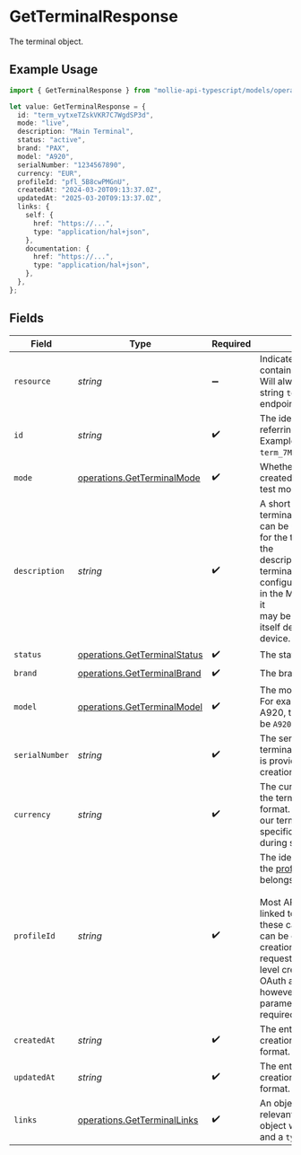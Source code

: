 # GetTerminalResponse

The terminal object.

## Example Usage

```typescript
import { GetTerminalResponse } from "mollie-api-typescript/models/operations";

let value: GetTerminalResponse = {
  id: "term_vytxeTZskVKR7C7WgdSP3d",
  mode: "live",
  description: "Main Terminal",
  status: "active",
  brand: "PAX",
  model: "A920",
  serialNumber: "1234567890",
  currency: "EUR",
  profileId: "pfl_5B8cwPMGnU",
  createdAt: "2024-03-20T09:13:37.0Z",
  updatedAt: "2025-03-20T09:13:37.0Z",
  links: {
    self: {
      href: "https://...",
      type: "application/hal+json",
    },
    documentation: {
      href: "https://...",
      type: "application/hal+json",
    },
  },
};
```

## Fields

| Field                                                                                                                                                                                                                                                                                                                      | Type                                                                                                                                                                                                                                                                                                                       | Required                                                                                                                                                                                                                                                                                                                   | Description                                                                                                                                                                                                                                                                                                                | Example                                                                                                                                                                                                                                                                                                                    |
| -------------------------------------------------------------------------------------------------------------------------------------------------------------------------------------------------------------------------------------------------------------------------------------------------------------------------- | -------------------------------------------------------------------------------------------------------------------------------------------------------------------------------------------------------------------------------------------------------------------------------------------------------------------------- | -------------------------------------------------------------------------------------------------------------------------------------------------------------------------------------------------------------------------------------------------------------------------------------------------------------------------- | -------------------------------------------------------------------------------------------------------------------------------------------------------------------------------------------------------------------------------------------------------------------------------------------------------------------------- | -------------------------------------------------------------------------------------------------------------------------------------------------------------------------------------------------------------------------------------------------------------------------------------------------------------------------- |
| `resource`                                                                                                                                                                                                                                                                                                                 | *string*                                                                                                                                                                                                                                                                                                                   | :heavy_minus_sign:                                                                                                                                                                                                                                                                                                         | Indicates the response contains a terminal object. Will always contain the string `terminal` for this endpoint.                                                                                                                                                                                                            |                                                                                                                                                                                                                                                                                                                            |
| `id`                                                                                                                                                                                                                                                                                                                       | *string*                                                                                                                                                                                                                                                                                                                   | :heavy_check_mark:                                                                                                                                                                                                                                                                                                         | The identifier uniquely referring to this terminal. Example: `term_7MgL4wea46qkRcoTZjWEH`.                                                                                                                                                                                                                                 | term_vytxeTZskVKR7C7WgdSP3d                                                                                                                                                                                                                                                                                                |
| `mode`                                                                                                                                                                                                                                                                                                                     | [operations.GetTerminalMode](../../models/operations/getterminalmode.md)                                                                                                                                                                                                                                                   | :heavy_check_mark:                                                                                                                                                                                                                                                                                                         | Whether this entity was created in live mode or in test mode.                                                                                                                                                                                                                                                              | live                                                                                                                                                                                                                                                                                                                       |
| `description`                                                                                                                                                                                                                                                                                                              | *string*                                                                                                                                                                                                                                                                                                                   | :heavy_check_mark:                                                                                                                                                                                                                                                                                                         | A short description of the terminal. The description can be used as an identifier for the terminal. Currently, the<br/>description is set when the terminal is initially configured. It will be visible in the Mollie Dashboard, and it<br/>may be visible on the device itself depending on the device.                   | Main Terminal                                                                                                                                                                                                                                                                                                              |
| `status`                                                                                                                                                                                                                                                                                                                   | [operations.GetTerminalStatus](../../models/operations/getterminalstatus.md)                                                                                                                                                                                                                                               | :heavy_check_mark:                                                                                                                                                                                                                                                                                                         | The status of the terminal.                                                                                                                                                                                                                                                                                                | active                                                                                                                                                                                                                                                                                                                     |
| `brand`                                                                                                                                                                                                                                                                                                                    | [operations.GetTerminalBrand](../../models/operations/getterminalbrand.md)                                                                                                                                                                                                                                                 | :heavy_check_mark:                                                                                                                                                                                                                                                                                                         | The brand of the terminal.                                                                                                                                                                                                                                                                                                 | PAX                                                                                                                                                                                                                                                                                                                        |
| `model`                                                                                                                                                                                                                                                                                                                    | [operations.GetTerminalModel](../../models/operations/getterminalmodel.md)                                                                                                                                                                                                                                                 | :heavy_check_mark:                                                                                                                                                                                                                                                                                                         | The model of the terminal. For example for a PAX A920, this field's value will be `A920`.                                                                                                                                                                                                                                  | A920                                                                                                                                                                                                                                                                                                                       |
| `serialNumber`                                                                                                                                                                                                                                                                                                             | *string*                                                                                                                                                                                                                                                                                                                   | :heavy_check_mark:                                                                                                                                                                                                                                                                                                         | The serial number of the terminal. The serial number is provided at terminal creation time.                                                                                                                                                                                                                                | 1234567890                                                                                                                                                                                                                                                                                                                 |
| `currency`                                                                                                                                                                                                                                                                                                                 | *string*                                                                                                                                                                                                                                                                                                                   | :heavy_check_mark:                                                                                                                                                                                                                                                                                                         | The currency configured on the terminal, in ISO 4217 format. Currently most of our terminals are bound to a<br/>specific currency, chosen during setup.                                                                                                                                                                    | EUR                                                                                                                                                                                                                                                                                                                        |
| `profileId`                                                                                                                                                                                                                                                                                                                | *string*                                                                                                                                                                                                                                                                                                                   | :heavy_check_mark:                                                                                                                                                                                                                                                                                                         | The identifier referring to the [profile](get-profile) this entity belongs to.<br/><br/>Most API credentials are linked to a single profile. In these cases the `profileId` can be omitted in the creation<br/>request. For organization-level credentials such as OAuth access tokens however, the `profileId` parameter is<br/>required. | pfl_5B8cwPMGnU                                                                                                                                                                                                                                                                                                             |
| `createdAt`                                                                                                                                                                                                                                                                                                                | *string*                                                                                                                                                                                                                                                                                                                   | :heavy_check_mark:                                                                                                                                                                                                                                                                                                         | The entity's date and time of creation, in [ISO 8601](https://en.wikipedia.org/wiki/ISO_8601) format.                                                                                                                                                                                                                      | 2024-03-20T09:13:37.0Z                                                                                                                                                                                                                                                                                                     |
| `updatedAt`                                                                                                                                                                                                                                                                                                                | *string*                                                                                                                                                                                                                                                                                                                   | :heavy_check_mark:                                                                                                                                                                                                                                                                                                         | The entity's date and time of creation, in [ISO 8601](https://en.wikipedia.org/wiki/ISO_8601) format.                                                                                                                                                                                                                      | 2025-03-20T09:13:37.0Z                                                                                                                                                                                                                                                                                                     |
| `links`                                                                                                                                                                                                                                                                                                                    | [operations.GetTerminalLinks](../../models/operations/getterminallinks.md)                                                                                                                                                                                                                                                 | :heavy_check_mark:                                                                                                                                                                                                                                                                                                         | An object with several relevant URLs. Every URL object will contain an `href` and a `type` field.                                                                                                                                                                                                                          |                                                                                                                                                                                                                                                                                                                            |